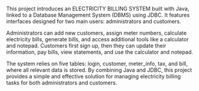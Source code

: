 This project introduces an ELECTRICITY BILLING SYSTEM built with Java, linked to a Database Management System (DBMS) using JDBC. It features interfaces designed for two main users: administrators and customers. 

Administrators can add new customers, assign meter numbers, calculate electricity bills, generate bills, and access additional tools like a calculator and notepad. Customers first sign up, then they can update their information, pay bills, view statements, and use the calculator and notepad. 

The system relies on five tables: login, customer, meter_info, tax, and bill, where all relevant data is stored. By combining Java and JDBC, this project provides a simple and effective solution for managing electricity billing tasks for both administrators and customers.

